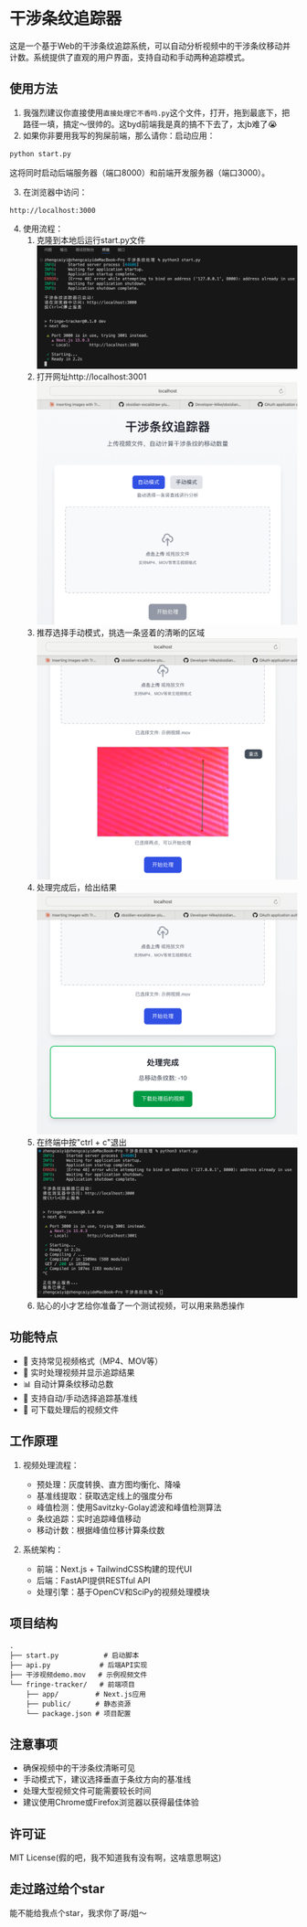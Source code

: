 # 干涉条纹追踪器

这是一个基于Web的干涉条纹追踪系统，可以自动分析视频中的干涉条纹移动并计数。系统提供了直观的用户界面，支持自动和手动两种追踪模式。

## 使用方法

1. 我强烈建议你直接使用`直接处理它不香吗.py`这个文件，打开，拖到最底下，把路径一填，搞定～很帅的。这byd前端我是真的搞不下去了，太jb难了😭
2. 如果你非要用我写的狗屎前端，那么请你：启动应用：
```bash
python start.py
```
这将同时启动后端服务器（端口8000）和前端开发服务器（端口3000）。

3. 在浏览器中访问：
```
http://localhost:3000
```

4. 使用流程：
   1. 克隆到本地后运行start.py文件
      ![](fig/项目启动.png)
   2. 打开网址http://localhost:3001
      ![](fig/网页样式.png)
   3. 推荐选择手动模式，挑选一条竖着的清晰的区域
      ![](fig/手动选线.png)
   4. 处理完成后，给出结果
      ![](fig/处理结果.png)
   5. 在终端中按"ctrl + c"退出
      ![](fig/项目关闭.png)
   6. 贴心的小才艺给你准备了一个测试视频，可以用来熟悉操作


## 功能特点

- 🎥 支持常见视频格式（MP4、MOV等）
- 🔄 实时处理视频并显示追踪结果
- 📊 自动计算条纹移动总数
- 🎯 支持自动/手动选择追踪基准线
- 💾 可下载处理后的视频文件

## 工作原理

1. 视频处理流程：
   - 预处理：灰度转换、直方图均衡化、降噪
   - 基准线提取：获取选定线上的强度分布
   - 峰值检测：使用Savitzky-Golay滤波和峰值检测算法
   - 条纹追踪：实时追踪峰值移动
   - 移动计数：根据峰值位移计算条纹数

2. 系统架构：
   - 前端：Next.js + TailwindCSS构建的现代UI
   - 后端：FastAPI提供RESTful API
   - 处理引擎：基于OpenCV和SciPy的视频处理模块

## 项目结构

```
.
├── start.py           # 启动脚本
├── api.py            # 后端API实现
├── 干涉视频demo.mov   # 示例视频文件
└── fringe-tracker/   # 前端项目
    ├── app/         # Next.js应用
    ├── public/      # 静态资源
    └── package.json # 项目配置
```

## 注意事项

- 确保视频中的干涉条纹清晰可见
- 手动模式下，建议选择垂直于条纹方向的基准线
- 处理大型视频文件可能需要较长时间
- 建议使用Chrome或Firefox浏览器以获得最佳体验

## 许可证

MIT License(假的吧，我不知道我有没有啊，这啥意思啊这)

## 走过路过给个star

能不能给我点个star，我求你了哥/姐～
